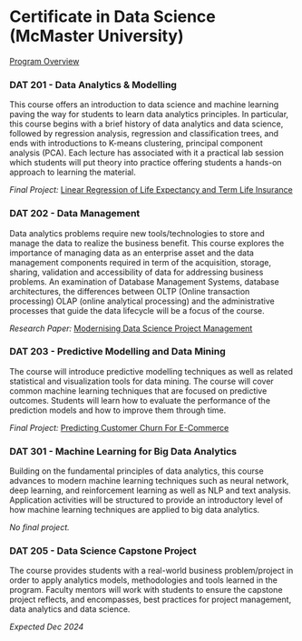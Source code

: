 # Certificate in Data Science (McMaster University)

[Program Overview](https://continuing.mcmaster.ca/programs/tech-data/data-science/)

### DAT 201 - Data Analytics & Modelling

This course offers an introduction to data science and machine learning paving the way for students to learn data analytics principles. In particular, this course begins with a brief history of data analytics and data science, followed by regression analysis, regression and classification trees, and ends with introductions to K-means clustering, principal component analysis (PCA). Each lecture has associated with it a practical lab session which students will put theory into practice offering students a hands-on approach to learning the material.

_Final Project:_ [Linear Regression of Life Expectancy and Term Life Insurance
](https://github.com/straylight77/data-sci-learning/blob/master/dat201/final_report_ColinBowers.pdf)

### DAT 202 - Data Management

Data analytics problems require new tools/technologies to store and manage the data to realize the business benefit. This course explores the importance of managing data as an enterprise asset and the data management components required in term of the acquisition, storage, sharing, validation and accessibility of data for addressing business problems. An examination of Database Management Systems, database architectures, the differences between OLTP (Online transaction processing) OLAP (online analytical processing) and the administrative processes that guide the data lifecycle will be a focus of the course.

_Research Paper:_ [Modernising Data Science Project Management](https://github.com/straylight77/data-sci-learning/blob/master/dat202/paper/Modernising%20Data%20Science%20Project%20Management%20(Colin%20Bowers).pdf)

### DAT 203 - Predictive Modelling and Data Mining

The course will introduce predictive modelling techniques as well as related statistical and visualization tools for data mining. The course will cover common machine learning techniques that are focused on predictive outcomes. Students will learn how to evaluate the performance of the prediction models and how to improve them through time.

_Final Project:_ [Predicting Customer Churn For E-Commerce](https://github.com/straylight77/data-sci-learning/blob/master/dat203/Predicting%20Customer%20Churn%20For%20E-Commerce%20-%20Colin%20Bowers%20(DAT%20203).pdf)

### DAT 301 - Machine Learning for Big Data Analytics

Building on the fundamental principles of data analytics, this course advances to modern machine learning techniques such as neural network, deep learning, and reinforcement learning as well as NLP and text analysis. Application activities will be structured to provide an introductory level of how machine learning techniques are applied to big data analytics.

_No final project._

### DAT 205 - Data Science Capstone Project 

The course provides students with a real-world business problem/project in order to apply analytics models, methodologies and tools learned in the program. Faculty mentors will work with students to ensure the capstone project reflects, and encompasses, best practices for project management, data analytics and data science.

_Expected Dec 2024_
